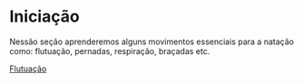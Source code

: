 # Iniciação

Nessão seção aprenderemos alguns movimentos essenciais para a natação como: flutuação, pernadas, respiração, braçadas etc.

[Flutuação](flutuacao/flutuacao.md)
